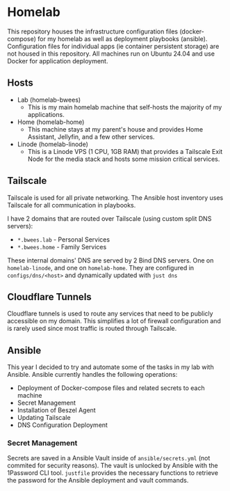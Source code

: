 # Homelab

This repository houses the infrastructure configuration files (docker-compose) for my homelab as well as deployment playbooks (ansible). Configuration files for individual apps (ie container persistent storage) are not housed in this repository. All machines run on Ubuntu 24.04 and use Docker for application deployment.

## Hosts
- Lab (homelab-bwees)
  - This is my main homelab machine that self-hosts the majority of my applications.
- Home (homelab-home)
  - This machine stays at my parent's house and provides Home Assistant, Jellyfin, and a few other services.
- Linode (homelab-linode)
  - This is a Linode VPS (1 CPU, 1GB RAM) that provides a Tailscale Exit Node for the media stack and hosts some mission critical services.
 
## Tailscale
Tailscale is used for all private networking. The Ansible host inventory uses Tailscale for all communication in playbooks.

I have 2 domains that are routed over Tailscale (using custom split DNS servers): 
  - `*.bwees.lab` - Personal Services
  - `*.bwees.home` - Family Services

These internal domains' DNS are served by 2 Bind DNS servers. One on `homelab-linode`, and one on `homelab-home`. They are configured in `configs/dns/<host>` and dynamically updated with `just dns`


## Cloudflare Tunnels
Cloudflare tunnels is used to route any services that need to be publicly accessible on my domain. This simplifies a lot of firewall configuration and is rarely used since most traffic is routed through Tailscale.

## Ansible
This year I decided to try and automate some of the tasks in my lab with Ansible. Ansible currently handles the following operations:
- Deployment of Docker-compose files and related secrets to each machine
- Secret Management
- Installation of Beszel Agent
- Updating Tailscale
- DNS Configuration Deployment

### Secret Management
Secrets are saved in a Ansible Vault inside of `ansible/secrets.yml` (not commited for security reasons). The vault is unlocked by Ansible with the 1Password CLI tool. `justfile` provides the necessary functions to retrieve the password for the Ansible deployment and vault commands.
